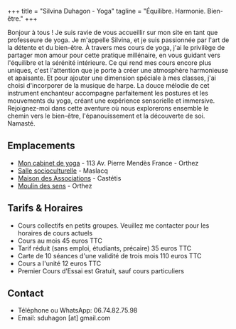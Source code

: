 +++
title = "Silvina Duhagon - Yoga"
tagline = "Équilibre. Harmonie. Bien-être."
+++

Bonjour à tous ! Je suis ravie de vous accueillir sur mon site en tant que professeure de yoga. Je m'appelle Silvina, et je suis passionnée par l'art de la détente et du bien-être. À travers mes cours de yoga, j'ai le privilège de partager mon amour pour cette pratique millénaire, en vous guidant vers l'équilibre et la sérénité intérieure. Ce qui rend mes cours encore plus uniques, c'est l'attention que je porte à créer une atmosphère harmonieuse et apaisante. Et pour ajouter une dimension spéciale à mes classes, j'ai choisi d'incorporer de la musique de harpe. La douce mélodie de cet instrument enchanteur accompagne parfaitement les postures et les mouvements du yoga, créant une expérience sensorielle et immersive. Rejoignez-moi dans cette aventure où nous explorerons ensemble le chemin vers le bien-être, l'épanouissement et la découverte de soi. Namasté.

## Emplacements

- [Mon cabinet de yoga](https://goo.gl/maps/SLUeicc1CWxrkZtz5 "Silvina Duhagon - cabinet de yoga") - 113 Av. Pierre Mendès France - Orthez
- [Salle socioculturelle](https://goo.gl/maps/oPSvzJ3FoKgYPRY5A "Salle socioculturelle - Maslacq") - Maslacq
- [Maison des Associations](https://goo.gl/maps/2zL6vWSveqehBSeH8 "Maison des Associations - Castétis") - Castétis 
- [Moulin des sens](https://goo.gl/maps/dwzNWw9QoVHfFALE9 "Moulin des sens - Orthez") - Orthez

## Tarifs & Horaires

- Cours collectifs en petits groupes. Veuillez me contacter pour les horaires de cours actuels
- Cours au mois 45 euros TTC
- Tarif réduit (sans emploi, étudiants, précaire) 35 euros TTC
- Carte de 10 séances d'une validité de trois mois 110 euros TTC
- Cours a l'unité 12 euros TTC
- Premier Cours d’Essai est Gratuit, sauf cours particuliers

## Contact

- Téléphone ou WhatsApp: 06.74.82.75.98
- Email: sduhagon [at] gmail.com
